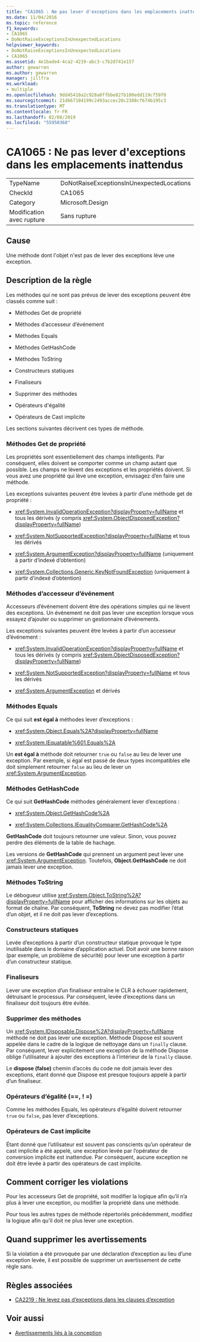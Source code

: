 ```yaml
---
title: "CA1065 : Ne pas lever d'exceptions dans les emplacements inattendus"
ms.date: 11/04/2016
ms.topic: reference
f1_keywords:
- CA1065
- DoNotRaiseExceptionsInUnexpectedLocations
helpviewer_keywords:
- DoNotRaiseExceptionsInUnexpectedLocations
- CA1065
ms.assetid: 4e1bade4-4ca2-4219-abc3-c7b2d741e157
author: gewarren
ms.author: gewarren
manager: jillfra
ms.workload:
- multiple
ms.openlocfilehash: 9dd45410a2c928a0ffbbe827b100edd119cf59f0
ms.sourcegitcommit: 21d667104199c2493accec20c2388cf674b195c3
ms.translationtype: MT
ms.contentlocale: fr-FR
ms.lasthandoff: 02/08/2019
ms.locfileid: "55950368"
---
```

# <a name="ca1065-do-not-raise-exceptions-in-unexpected-locations"></a>CA1065 : Ne pas lever d'exceptions dans les emplacements inattendus

|||
|-|-|
|TypeName|DoNotRaiseExceptionsInUnexpectedLocations|
|CheckId|CA1065|
|Category|Microsoft.Design|
|Modification avec rupture|Sans rupture|

## <a name="cause"></a>Cause

Une méthode dont l'objet n'est pas de lever des exceptions lève une exception.

## <a name="rule-description"></a>Description de la règle

Les méthodes qui ne sont pas prévus de lever des exceptions peuvent être classés comme suit :

- Méthodes Get de propriété

- Méthodes d’accesseur d’événement

- Méthodes Equals

- Méthodes GetHashCode

- Méthodes ToString

- Constructeurs statiques

- Finaliseurs

- Supprimer des méthodes

- Opérateurs d'égalité

- Opérateurs de Cast implicite

Les sections suivantes décrivent ces types de méthode.

### <a name="property-get-methods"></a>Méthodes Get de propriété

Les propriétés sont essentiellement des champs intelligents. Par conséquent, elles doivent se comporter comme un champ autant que possible. Les champs ne lèvent des exceptions et les propriétés doivent. Si vous avez une propriété qui lève une exception, envisagez d’en faire une méthode.

Les exceptions suivantes peuvent être levées à partir d’une méthode get de propriété :

- <xref:System.InvalidOperationException?displayProperty=fullName> et tous les dérivés (y compris <xref:System.ObjectDisposedException?displayProperty=fullName>)

- <xref:System.NotSupportedException?displayProperty=fullName> et tous les dérivés

- <xref:System.ArgumentException?displayProperty=fullName> (uniquement à partir d’indexé d’obtention)

- <xref:System.Collections.Generic.KeyNotFoundException> (uniquement à partir d’indexé d’obtention)

### <a name="event-accessor-methods"></a>Méthodes d’accesseur d’événement

Accesseurs d’événement doivent être des opérations simples qui ne lèvent des exceptions. Un événement ne doit pas lever une exception lorsque vous essayez d’ajouter ou supprimer un gestionnaire d’événements.

Les exceptions suivantes peuvent être levées à partir d’un accesseur d’événement :

- <xref:System.InvalidOperationException?displayProperty=fullName> et tous les dérivés (y compris <xref:System.ObjectDisposedException?displayProperty=fullName>)

- <xref:System.NotSupportedException?displayProperty=fullName> et tous les dérivés

- <xref:System.ArgumentException> et dérivés

### <a name="equals-methods"></a>Méthodes Equals

Ce qui suit **est égal à** méthodes lever d’exceptions :

- <xref:System.Object.Equals%2A?displayProperty=fullName>

- <xref:System.IEquatable%601.Equals%2A>

Un **est égal à** méthode doit retourner `true` ou `false` au lieu de lever une exception. Par exemple, si égal est passé de deux types incompatibles elle doit simplement retourner `false` au lieu de lever un <xref:System.ArgumentException>.

### <a name="gethashcode-methods"></a>Méthodes GetHashCode

Ce qui suit **GetHashCode** méthodes généralement lever d’exceptions :

- <xref:System.Object.GetHashCode%2A>

- <xref:System.Collections.IEqualityComparer.GetHashCode%2A>

**GetHashCode** doit toujours retourner une valeur. Sinon, vous pouvez perdre des éléments de la table de hachage.

Les versions de **GetHashCode** qui prennent un argument peut lever une <xref:System.ArgumentException>. Toutefois, **Object.GetHashCode** ne doit jamais lever une exception.

### <a name="tostring-methods"></a>Méthodes ToString

Le débogueur utilise <xref:System.Object.ToString%2A?displayProperty=fullName> pour afficher des informations sur les objets au format de chaîne. Par conséquent, **ToString** ne devez pas modifier l’état d’un objet, et il ne doit pas lever d’exceptions.

### <a name="static-constructors"></a>Constructeurs statiques

Levée d’exceptions à partir d’un constructeur statique provoque le type inutilisable dans le domaine d’application actuel. Doit avoir une bonne raison (par exemple, un problème de sécurité) pour lever une exception à partir d’un constructeur statique.

### <a name="finalizers"></a>Finaliseurs

Lever une exception d’un finaliseur entraîne le CLR à échouer rapidement, détruisant le processus. Par conséquent, levée d’exceptions dans un finaliseur doit toujours être évitée.

### <a name="dispose-methods"></a>Supprimer des méthodes

Un <xref:System.IDisposable.Dispose%2A?displayProperty=fullName> méthode ne doit pas lever une exception. Méthode Dispose est souvent appelée dans le cadre de la logique de nettoyage dans un `finally` clause. Par conséquent, lever explicitement une exception de la méthode Dispose oblige l’utilisateur à ajouter des exceptions à l’intérieur de la `finally` clause.

Le **dispose (false)** chemin d’accès du code ne doit jamais lever des exceptions, étant donné que Dispose est presque toujours appelé à partir d’un finaliseur.

### <a name="equality-operators--"></a>Opérateurs d’égalité (==, ! =)

Comme les méthodes Equals, les opérateurs d’égalité doivent retourner `true` ou `false`, pas lever d’exceptions.

### <a name="implicit-cast-operators"></a>Opérateurs de Cast implicite

Étant donné que l’utilisateur est souvent pas conscients qu’un opérateur de cast implicite a été appelé, une exception levée par l’opérateur de conversion implicite est inattendue. Par conséquent, aucune exception ne doit être levée à partir des opérateurs de cast implicite.

## <a name="how-to-fix-violations"></a>Comment corriger les violations

Pour les accesseurs Get de propriété, soit modifier la logique afin qu’il n’a plus à lever une exception, ou modifier la propriété dans une méthode.

Pour tous les autres types de méthode répertoriés précédemment, modifiez la logique afin qu’il doit ne plus lever une exception.

## <a name="when-to-suppress-warnings"></a>Quand supprimer les avertissements

Si la violation a été provoquée par une déclaration d’exception au lieu d’une exception levée, il est possible de supprimer un avertissement de cette règle sans.

## <a name="related-rules"></a>Règles associées

- [CA2219 : Ne levez pas d’exceptions dans les clauses d’exception](../code-quality/ca2219-do-not-raise-exceptions-in-exception-clauses.md)

## <a name="see-also"></a>Voir aussi

- [Avertissements liés à la conception](../code-quality/design-warnings.md)